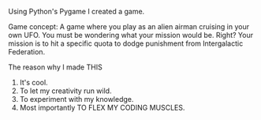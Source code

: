 Using Python's Pygame I created a game.

Game concept:
A game where you play as an alien airman cruising in your own UFO.
You must be wondering what your mission would be. Right?
Your mission is to hit a specific quota to dodge punishment from Intergalactic Federation.

The reason why I made THIS
1. It's cool.
2. To let my creativity run wild.
3. To experiment with my knowledge.
4. Most importantly TO FLEX MY CODING MUSCLES.



